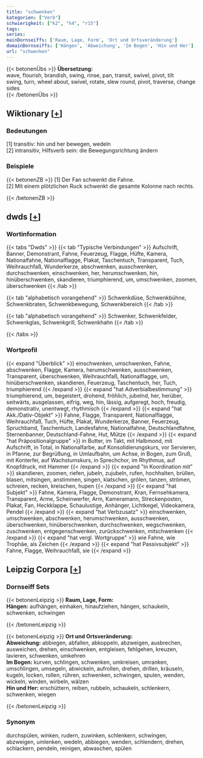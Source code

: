 ```yaml
---
title: "schwenken"
kategorien: ["Verb"]
schwierigkeit: ["k2", "h4", "r15"]
tags:
series:
mainDornseiffs: ['Raum, Lage, Form', 'Ort und Ortsveränderung']
domainDornseiffs: ['Hängen', 'Abweichung', 'Im Bogen', 'Hin und Her']
url: "schwenken"
---
```


{{< betonenÜbs >}}
**Übersetzung:**  
wave, flourish, brandish, swing, rinse, pan, transit, swivel, pivot, tilt  
swing, turn, wheel about, swivel, rotate, slew round, pivot, traverse, change sides  
{{< /betonenÜbs >}}

## Wiktionary [[+](https://de.wiktionary.org/wiki/schwenken)]

### Bedeutungen
[1] transitiv: hin und her bewegen, wedeln  
[2] intransitiv, Hilfsverb sein: die Bewegungsrichtung ändern  

### Beispiele
{{< betonenZB >}}
[1] Der Fan schwenkt die Fahne.  
[2] Mit einem plötzlichen Ruck schwenkt die gesamte Kolonne nach rechts.  

{{< /betonenZB >}}


## dwds [[+](https://www.dwds.de/wb/schwenken)]

### Wortinformation
{{< tabs "Dwds" >}}
{{< tab "Typische Verbindungen" >}}
Aufschrift, Banner, Demonstrant, Fahne, Feuerzeug, Flagge, Hüfte, Kamera, Nationalfahne, Nationalflagge, Plakat, Taschentuch, Transparent, Tuch, Weihrauchfaß, Wunderkerze, abschwenken, ausschwenken, durchschwenken, einschwenken, her, herumschwenken, hin, hinüberschwenken, skandieren, triumphierend, um, umschwenken, zoomen, überschwenken
{{< /tab >}}

{{< tab "alphabetisch vorangehend" >}}
Schwenkdüse, Schwenkbühne, Schwenkbraten, Schwenkbewegung, Schwenkbereich
{{< /tab >}}

{{< tab "alphabetisch vorangehend" >}}
Schwenker, Schwenkfelder, Schwenkglas, Schwenkgrill, Schwenkhahn
{{< /tab >}}

{{< /tabs >}}

### Wortprofil
{{< expand "Überblick" >}} einschwenken, umschwenken, Fahne, abschwenken, Flagge, Kamera, herumschwenken, ausschwenken, Transparent, überschwenken, Weihrauchfaß, Nationalflagge, um, hinüberschwenken, skandieren, Feuerzeug, Taschentuch, her, Tuch, triumphierend {{< /expand >}}
{{< expand "hat Adverbialbestimmung" >}} triumphierend, um, begeistert, drohend, fröhlich, jubelnd, her, herüber, seitwärts, ausgelassen, eifrig, weg, hin, lässig, aufgeregt, hoch, freudig, demonstrativ, unentwegt, rhythmisch {{< /expand >}}
{{< expand "hat Akk./Dativ-Objekt" >}} Fahne, Flagge, Transparent, Nationalflagge, Weihrauchfaß, Tuch, Hüfte, Plakat, Wunderkerze, Banner, Feuerzeug, Spruchband, Taschentuch, Landesfahne, Nationalfahne, Deutschlandfahne, Sternenbanner, Deutschland-Fahne, Hut, Mütze {{< /expand >}}
{{< expand "hat Präpositionalgruppe" >}} in Butter, im Takt, mit Halbmond, mit Aufschrift, in Total, in Nationalfarbe, auf Konsolidierungskurs, vor Servieren, in Pfanne, zur Begrüßung, in Umlaufbahn, um Achse, in Bogen, zum Gruß, mit Konterfei, auf Wachstumskurs, in Sprechchor, im Rhythmus, auf Knopfdruck, mit Hammer {{< /expand >}}
{{< expand "in Koordination mit" >}} skandieren, zoomen, riefen, jubeln, zujubeln, rufen, hochhalten, brüllen, blasen, mitsingen, anstimmen, singen, klatschen, grölen, tanzen, strömen, schreien, recken, kreischen, hupen {{< /expand >}}
{{< expand "hat Subjekt" >}} Fahne, Kamera, Flagge, Demonstrant, Kran, Fernsehkamera, Transparent, Arme, Scheinwerfer, Arm, Kameramann, Streckenposten, Plakat, Fan, Heckklappe, Schaulustige, Anhänger, Lichtkegel, Videokamera, Pendel {{< /expand >}}
{{< expand "hat Verbzusatz" >}} einschwenken, umschwenken, abschwenken, herumschwenken, ausschwenken, überschwenken, hinüberschwenken, durchschwenken, wegschwenken, zuschwenken, entgegenschwenken, zurückschwenken, mitschwenken {{< /expand >}}
{{< expand "hat vergl. Wortgruppe" >}} wie Fahne, wie Trophäe, als Zeichen {{< /expand >}}
{{< expand "hat Passivsubjekt" >}} Fahne, Flagge, Weihrauchfaß, sie {{< /expand >}}

## Leipzig Corpora [[+](https://corpora.uni-leipzig.de/en/res?word=schwenken&corpusId=deu_newscrawl-public_2018)]

### Dornseiff Sets
{{< betonenLeipzig >}}
**Raum, Lage, Form:**  
**Hängen:** aufhängen, einhaken, hinaufziehen, hängen, schaukeln, schwenken, schwingen  

{{< /betonenLeipzig >}}


{{< betonenLeipzig >}}
**Ort und Ortsveränderung:**  
**Abweichung:** abbiegen, abfallen, abkoppeln, abzweigen, ausbrechen, ausweichen, drehen, einschwenken, entgleisen, fehlgehen, kreuzen, lavieren, schwenken, umkehren  
**Im Bogen:** kurven, schlingen, schwenken, umkreisen, umranken, umschlingen, umsegeln, abwickeln, aufrollen, drehen, drillen, kräuseln, kugeln, locken, rollen, rühren, schwenken, schwingen, spulen, wenden, wickeln, winden, wirbeln, wälzen  
**Hin und Her:** erschüttern, reiben, rubbeln, schaukeln, schlenkern, schwenken, wiegen  

{{< /betonenLeipzig >}}

### Synonym
durchspülen, winken, rudern, zuwinken, schlenkern, schwingen, abzweigen, umlenken, wedeln, abbiegen, wenden, schlendern, drehen, schlackern, pendeln, reinigen, abwaschen, spülen

